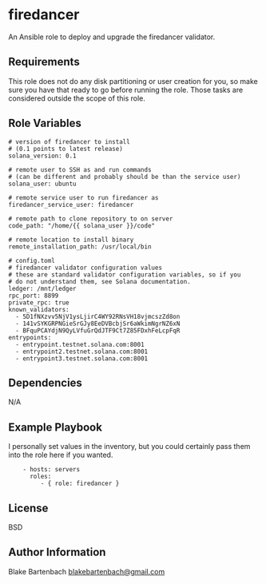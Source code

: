 firedancer
=========
An Ansible role to deploy and upgrade the firedancer validator.


Requirements
------------
This role does not do any disk partitioning or user creation for you, so make sure you have that ready to go before running the role. Those tasks are considered outside the scope of this role.


Role Variables
--------------
```
# version of firedancer to install
# (0.1 points to latest release)
solana_version: 0.1

# remote user to SSH as and run commands
# (can be different and probably should be than the service user)
solana_user: ubuntu

# remote service user to run firedancer as
firedancer_service_user: firedancer

# remote path to clone repository to on server
code_path: "/home/{{ solana_user }}/code"

# remote location to install binary
remote_installation_path: /usr/local/bin

# config.toml
# firedancer validator configuration values
# these are standard validator configuration variables, so if you
# do not understand them, see Solana documentation.
ledger: /mnt/ledger
rpc_port: 8899
private_rpc: true
known_validators:
  - 5D1fNXzvv5NjV1ysLjirC4WY92RNsVH18vjmcszZd8on
  - 141vSYKGRPNGieSrGJy8EeDVBcbjSr6aWkimNgrNZ6xN
  - BFquPCAYdjN9QyLVfuGrQdJTF9Ct7Z85FDxhFeLcpFqR
entrypoints:
  - entrypoint.testnet.solana.com:8001
  - entrypoint2.testnet.solana.com:8001
  - entrypoint3.testnet.solana.com:8001
```

Dependencies
------------
N/A

Example Playbook
----------------
I personally set values in the inventory, but you could certainly
pass them into the role here if you wanted.
```
    - hosts: servers
      roles:
         - { role: firedancer }
```

License
-------

BSD

Author Information
------------------
Blake Bartenbach <blakebartenbach@gmail.com>
